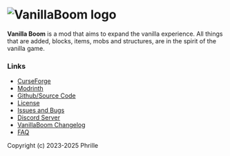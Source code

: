 # ![VanillaBoom logo](https://i.imgur.com/U9m5YfE.png)

**Vanilla Boom** is a mod that aims to expand the vanilla experience. All things that are added,
blocks, items, mobs and structures, are in the spirit of the vanilla game.

### Links

- [CurseForge](https://www.curseforge.com/minecraft/mc-mods/vanilla-boom)
- [Modrinth](https://modrinth.com/mod/vanilla-boom)
- [Github/Source Code](https://github.com/Phrille/Vanilla-Boom)
- [License](https://github.com/Phrille/Vanilla-Boom/blob/main/LICENSE)
- [Issues and Bugs](https://github.com/Phrille/Vanilla-Boom/issues)
- [Discord Server](https://discord.gg/n5a4aVx4)
- [VanillaBoom Changelog](https://github.com/Phrille/Vanilla-Boom/wiki/Changelog)
- [FAQ](https://github.com/Phrille/Vanilla-Boom/wiki/FAQ)

Copyright (c) 2023-2025 Phrille
